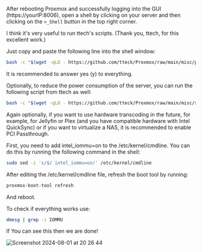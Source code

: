 After rebooting Proxmox and successfully logging into the GUI (https://yourIP:8006), open a shell by clicking on your server and then clicking on the `>_Shell` button in the top right corner.

I think it's very useful to run ttech's scripts. (Thank you, ttech, for this excellent work.)

Just copy and paste the following line into the shell window:

```sh
bash -c "$(wget -qLO - https://github.com/tteck/Proxmox/raw/main/misc/post-pve-install.sh)"
```
It is recommended to answer yes (y) to everything.


Optionally, to reduce the power consumption of the server, you can run the following script from ttech as well:

```sh
bash -c "$(wget -qLO - https://github.com/tteck/Proxmox/raw/main/misc/scaling-governor.sh)"
```

Again optionally, if you want to use hardware transcoding in the future, for example, for Jellyfin or Plex (and you have compatible hardware with Intel QuickSync) or if you want to virtualize a NAS, it is recommended to enable PCI Passthrough.

First, you need to add intel_iommu=on to the /etc/kernel/cmdline. You can do this by running the following command in the shell:

```sh
sudo sed -i 's/$/ intel_iommu=on/' /etc/kernel/cmdline
```

After editing the /etc/kernel/cmdline file, refresh the boot tool by running:

```sh
proxmox-boot-tool refresh
```

And reboot.

To check if everything works use:

```sh
dmesg | grep -i IOMMU
```

If You can see this then we are done!

![Screenshot 2024-08-01 at 20 26 44](https://github.com/user-attachments/assets/48251fad-2c9c-4afe-8960-50f605e72776)

